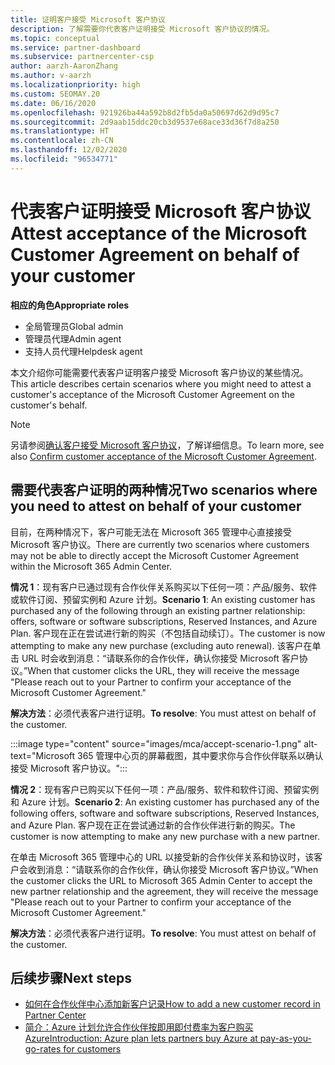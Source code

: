 ```yaml
---
title: 证明客户接受 Microsoft 客户协议
description: 了解需要你代表客户证明接受 Microsoft 客户协议的情况。
ms.topic: conceptual
ms.service: partner-dashboard
ms.subservice: partnercenter-csp
author: aarzh-AaronZhang
ms.author: v-aarzh
ms.localizationpriority: high
ms.custom: SEOMAY.20
ms.date: 06/16/2020
ms.openlocfilehash: 921926ba44a592b8d2fb5da0a50697d62d9d95c7
ms.sourcegitcommit: 2d9aab15ddc20cb3d9537e68ace33d36f7d8a250
ms.translationtype: HT
ms.contentlocale: zh-CN
ms.lasthandoff: 12/02/2020
ms.locfileid: "96534771"
---
```

# <a name="attest-acceptance-of-the-microsoft-customer-agreement-on-behalf-of-your-customer"></a><span data-ttu-id="b3025-103">代表客户证明接受 Microsoft 客户协议</span><span class="sxs-lookup"><span data-stu-id="b3025-103">Attest acceptance of the Microsoft Customer Agreement on behalf of your customer</span></span>


<span data-ttu-id="b3025-104">**相应的角色**</span><span class="sxs-lookup"><span data-stu-id="b3025-104">**Appropriate roles**</span></span>

- <span data-ttu-id="b3025-105">全局管理员</span><span class="sxs-lookup"><span data-stu-id="b3025-105">Global admin</span></span>
- <span data-ttu-id="b3025-106">管理员代理</span><span class="sxs-lookup"><span data-stu-id="b3025-106">Admin agent</span></span>
- <span data-ttu-id="b3025-107">支持人员代理</span><span class="sxs-lookup"><span data-stu-id="b3025-107">Helpdesk agent</span></span>

<span data-ttu-id="b3025-108">本文介绍你可能需要代表客户证明客户接受 Microsoft 客户协议的某些情况。</span><span class="sxs-lookup"><span data-stu-id="b3025-108">This article describes certain scenarios where you might need to attest a customer's acceptance of the Microsoft Customer Agreement on the customer's behalf.</span></span>

>[!NOTE]
><span data-ttu-id="b3025-109">另请参阅[确认客户接受 Microsoft 客户协议](confirm-customer-agreement.md)，了解详细信息。</span><span class="sxs-lookup"><span data-stu-id="b3025-109">To learn more, see also [Confirm customer acceptance of the Microsoft Customer Agreement](confirm-customer-agreement.md).</span></span>

## <a name="two-scenarios-where-you-need-to-attest-on-behalf-of-your-customer"></a><span data-ttu-id="b3025-110">需要代表客户证明的两种情况</span><span class="sxs-lookup"><span data-stu-id="b3025-110">Two scenarios where you need to attest on behalf of your customer</span></span>

<span data-ttu-id="b3025-111">目前，在两种情况下，客户可能无法在 Microsoft 365 管理中心直接接受 Microsoft 客户协议。</span><span class="sxs-lookup"><span data-stu-id="b3025-111">There are currently two scenarios where customers may not be able to directly accept the Microsoft Customer Agreement within the Microsoft 365 Admin Center.</span></span>

<span data-ttu-id="b3025-112">**情况 1**：现有客户已通过现有合作伙伴关系购买以下任何一项：产品/服务、软件或软件订阅、预留实例和 Azure 计划。</span><span class="sxs-lookup"><span data-stu-id="b3025-112">**Scenario 1**: An existing customer has purchased any of the following through an existing partner relationship: offers, software or software subscriptions, Reserved Instances, and Azure Plan.</span></span> <span data-ttu-id="b3025-113">客户现在正在尝试进行新的购买（不包括自动续订）。</span><span class="sxs-lookup"><span data-stu-id="b3025-113">The customer is now attempting to make any new purchase (excluding auto renewal).</span></span> <span data-ttu-id="b3025-114">该客户在单击 URL 时会收到消息：“请联系你的合作伙伴，确认你接受 Microsoft 客户协议。”</span><span class="sxs-lookup"><span data-stu-id="b3025-114">When that customer clicks the URL, they will receive the message "Please reach out to your Partner to confirm your acceptance of the Microsoft Customer Agreement."</span></span>  

<span data-ttu-id="b3025-115">**解决方法**：必须代表客户进行证明。</span><span class="sxs-lookup"><span data-stu-id="b3025-115">**To resolve**: You must attest on behalf of the customer.</span></span>

:::image type="content" source="images/mca/accept-scenario-1.png" alt-text="Microsoft 365 管理中心页的屏幕截图，其中要求你与合作伙伴联系以确认接受 Microsoft 客户协议。":::

<span data-ttu-id="b3025-117">**情况 2**：现有客户已购买以下任何一项：产品/服务、软件和软件订阅、预留实例和 Azure 计划。</span><span class="sxs-lookup"><span data-stu-id="b3025-117">**Scenario 2**: An existing customer has purchased any of the following offers, software and software subscriptions, Reserved Instances, and Azure Plan.</span></span> <span data-ttu-id="b3025-118">客户现在正在尝试通过新的合作伙伴进行新的购买。</span><span class="sxs-lookup"><span data-stu-id="b3025-118">The customer is now attempting to make any new purchase with a new partner.</span></span>

<span data-ttu-id="b3025-119">在单击 Microsoft 365 管理中心的 URL 以接受新的合作伙伴关系和协议时，该客户会收到消息：“请联系你的合作伙伴，确认你接受 Microsoft 客户协议。”</span><span class="sxs-lookup"><span data-stu-id="b3025-119">When the customer clicks the URL to Microsoft 365 Admin Center to accept the new partner relationship and the agreement, they will receive the message "Please reach out to your Partner to confirm your acceptance of the Microsoft Customer Agreement."</span></span>  

<span data-ttu-id="b3025-120">**解决方法**：必须代表客户进行证明。</span><span class="sxs-lookup"><span data-stu-id="b3025-120">**To resolve**: You must attest on behalf of the customer.</span></span>  

## <a name="next-steps"></a><span data-ttu-id="b3025-121">后续步骤</span><span class="sxs-lookup"><span data-stu-id="b3025-121">Next steps</span></span>

- [<span data-ttu-id="b3025-122">如何在合作伙伴中心添加新客户记录</span><span class="sxs-lookup"><span data-stu-id="b3025-122">How to add a new customer record in Partner Center</span></span>](add-a-new-customer.md)
- [<span data-ttu-id="b3025-123">简介：Azure 计划允许合作伙伴按即用即付费率为客户购买 Azure</span><span class="sxs-lookup"><span data-stu-id="b3025-123">Introduction: Azure plan lets partners buy Azure at pay-as-you-go-rates for customers</span></span>](azure-plan-lp.md)
